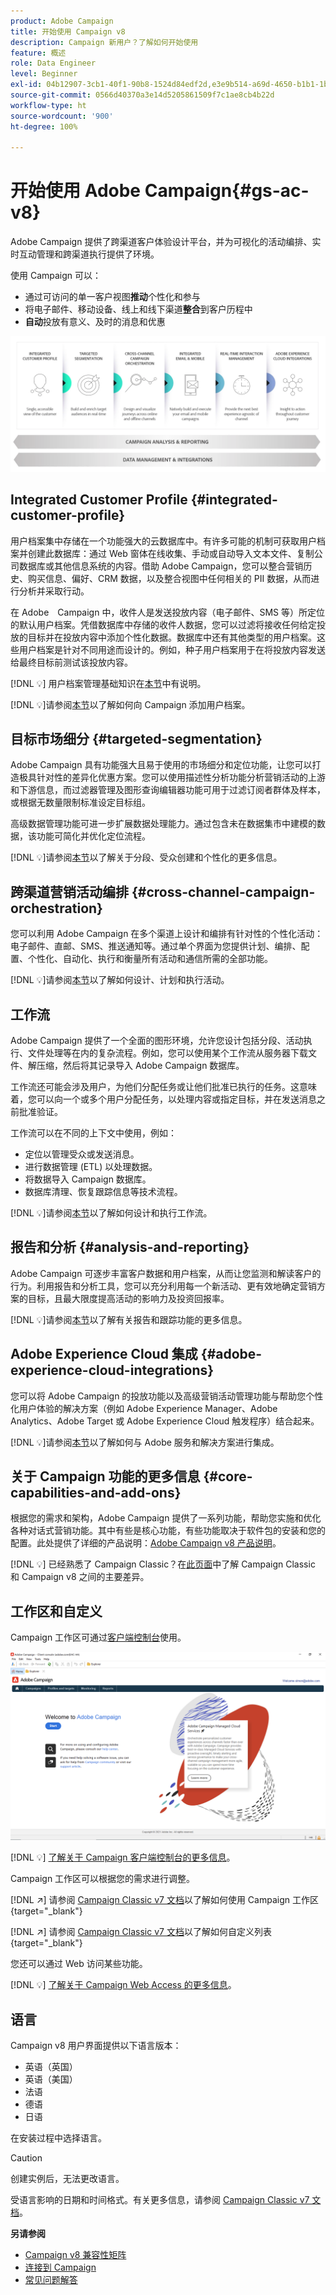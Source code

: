 ```yaml
---
product: Adobe Campaign
title: 开始使用 Campaign v8
description: Campaign 新用户？了解如何开始使用
feature: 概述
role: Data Engineer
level: Beginner
exl-id: 04b12907-3cb1-40f1-90b8-1524d84edf2d,e3e9b514-a69d-4650-b1b1-1b76b4f3d63f
source-git-commit: 0566d40370a3e14d5205861509f7c1ae8cb4b22d
workflow-type: ht
source-wordcount: '900'
ht-degree: 100%

---
```


# 开始使用 Adobe Campaign{#gs-ac-v8}

Adobe Campaign 提供了跨渠道客户体验设计平台，并为可视化的活动编排、实时互动管理和跨渠道执行提供了环境。

使用 Campaign 可以：

* 通过可访问的单一客户视图&#x200B;**推动**&#x200B;个性化和参与
* 将电子邮件、移动设备、线上和线下渠道&#x200B;**整合**&#x200B;到客户历程中
* **自动**&#x200B;投放有意义、及时的消息和优惠

![](assets/ac-capabilities.png)

## Integrated Customer Profile {#integrated-customer-profile}

用户档案集中存储在一个功能强大的云数据库中。有许多可能的机制可获取用户档案并创建此数据库：通过 Web 窗体在线收集、手动或自动导入文本文件、复制公司数据库或其他信息系统的内容。借助 Adobe Campaign，您可以整合营销历史、购买信息、偏好、CRM 数据，以及整合视图中任何相关的 PII 数据，从而进行分析并采取行动。

在 Adobe　Campaign 中，收件人是发送投放内容（电子邮件、SMS 等）所定位的默认用户档案。凭借数据库中存储的收件人数据，您可以过滤将接收任何给定投放的目标并在投放内容中添加个性化数据。数据库中还有其他类型的用户档案。这些用户档案是针对不同用途而设计的。例如，种子用户档案用于在将投放内容发送给最终目标前测试该投放内容。

[!DNL :bulb:] 用户档案管理基础知识在[本节](audiences.md)中有说明。

[!DNL :bulb:]请参阅[本节](import.md)以了解如何向 Campaign 添加用户档案。

## 目标市场细分 {#targeted-segmentation}

Adobe Campaign 具有功能强大且易于使用的市场细分和定位功能，让您可以打造极具针对性的差异化优惠方案。您可以使用描述性分析功能分析营销活动的上游和下游信息，而过滤器管理及图形查询编辑器功能可用于过滤订阅者群体及样本，或根据无数量限制标准设定目标组。

高级数据管理功能可进一步扩展数据处理能力。通过包含未在数据集市中建模的数据，该功能可简化并优化定位流程。

[!DNL :bulb:]请参阅[本节](audiences.md)以了解关于分段、受众创建和个性化的更多信息。

## 跨渠道营销活动编排 {#cross-channel-campaign-orchestration}

您可以利用 Adobe Campaign 在多个渠道上设计和编排有针对性的个性化活动：电子邮件、直邮、SMS、推送通知等。通过单个界面为您提供计划、编排、配置、个性化、自动化、执行和衡量所有活动和通信所需的全部功能。

[!DNL :bulb:]请参阅[本节](campaigns.md)以了解如何设计、计划和执行活动。

## 工作流

Adobe Campaign 提供了一个全面的图形环境，允许您设计包括分段、活动执行、文件处理等在内的复杂流程。例如，您可以使用某个工作流从服务器下载文件、解压缩，然后将其记录导入 Adobe Campaign 数据库。

工作流还可能会涉及用户，为他们分配任务或让他们批准已执行的任务。这意味着，您可以向一个或多个用户分配任务，以处理内容或指定目标，并在发送消息之前批准验证。

工作流可以在不同的上下文中使用，例如：

* 定位以管理受众或发送消息。
* 进行数据管理 (ETL) 以处理数据。
* 将数据导入 Campaign 数据库。
* 数据库清理、恢复跟踪信息等技术流程。

[!DNL :bulb:]请参阅[本节](../config/workflows.md)以了解如何设计和执行工作流。

## 报告和分析 {#analysis-and-reporting}

Adobe Campaign 可逐步丰富客户数据和用户档案，从而让您监测和解读客户的行为。利用报告和分析工具，您可以充分利用每一个新活动、更有效地确定营销方案的目标，且最大限度提高活动的影响力及投资回报率。

[!DNL :bulb:]请参阅[本节](reporting.md)以了解有关报告和跟踪功能的更多信息。

## Adobe Experience Cloud 集成 {#adobe-experience-cloud-integrations}

您可以将 Adobe Campaign 的投放功能以及高级营销活动管理功能与帮助您个性化用户体验的解决方案（例如 Adobe Experience Manager、Adobe Analytics、Adobe Target 或 Adobe Experience Cloud 触发程序）结合起来。

[!DNL :bulb:]请参阅[本节](../connect/integration.md)以了解如何与 Adobe 服务和解决方案进行集成。

## 关于 Campaign 功能的更多信息 {#core-capabilities-and-add-ons}

根据您的需求和架构，Adobe Campaign 提供了一系列功能，帮助您实施和优化各种对话式营销功能。其中有些是核心功能，有些功能取决于软件包的安装和您的配置。此处提供了详细的产品说明：[Adobe Campaign v8 产品说明](https://helpx.adobe.com/cn/legal/product-descriptions/adobe-campaign-managed-cloud-services.html)。

[!DNL :bulb:] 已经熟悉了 Campaign Classic？在[此页面](capability-matrix.md)中了解 Campaign Classic 和 Campaign v8 之间的主要差异。

## 工作区和自定义

Campaign 工作区可通过[客户端控制台](../dev/general-architecture.md)使用。

![](assets/home-page.png)

[!DNL :bulb:] [了解关于 Campaign 客户端控制台的更多信息](../start/connect.md)。

Campaign 工作区可以根据您的需求进行调整。

[!DNL :arrow_upper_right:] 请参阅 [Campaign Classic v7 文档](https://experienceleague.adobe.com/docs/campaign-classic/using/getting-started/starting-with-adobe-campaign/campaign-workspace/adobe-campaign-workspace.html?lang=zh-Hans)以了解如何使用 Campaign 工作区{target=&quot;_blank&quot;}

[!DNL :arrow_upper_right:] 请参阅 [Campaign Classic v7 文档](https://experienceleague.adobe.com/docs/campaign-classic/using/getting-started/starting-with-adobe-campaign/campaign-workspace/adobe-campaign-ui-lists.html?lang=zh-Hans)以了解如何自定义列表{target=&quot;_blank&quot;}

您还可以通过 Web 访问某些功能。

[!DNL :bulb:] [了解关于 Campaign Web Access 的更多信息](../start/connect.md#web-access)。


## 语言

Campaign v8 用户界面提供以下语言版本：

* 英语（英国）
* 英语（美国）
* 法语
* 德语
* 日语

在安装过程中选择语言。

>[!CAUTION]
>
>创建实例后，无法更改语言。

受语言影响的日期和时间格式。有关更多信息，请参阅 [Campaign Classic v7 文档](https://experienceleague.adobe.com/docs/campaign-classic/using/getting-started/starting-with-adobe-campaign/campaign-workspace/adobe-campaign-workspace.html?lang=zh-Hans#date-and-time)。

**另请参阅**

* [Campaign v8 兼容性矩阵](compatibility-matrix.md)
* [连接到 Campaign](connect.md)
* [常见问题解答](campaign-faq.md)